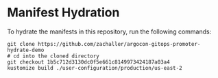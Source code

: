 # Manifest Hydration

To hydrate the manifests in this repository, run the following commands:

```shell
git clone https://github.com/zachaller/argocon-gitops-promoter-hydrate-demo
# cd into the cloned directory
git checkout 1b5c712d3130dc0f5e661c8149973424187a03a4
kustomize build ./user-configuration/production/us-east-2
```

